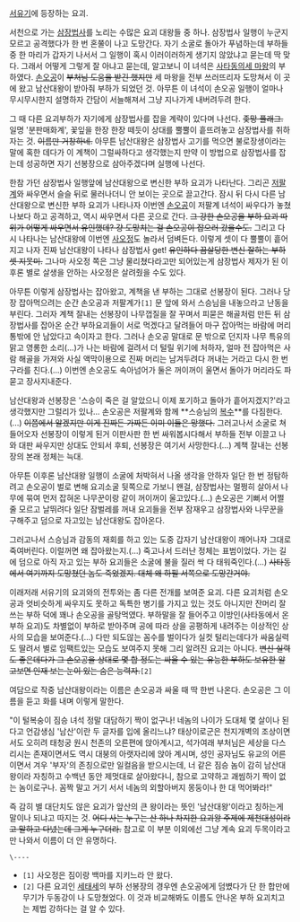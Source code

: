 [서유기](%EC%84%9C%EC%9C%A0%EA%B8%B0.md)에 등장하는 요괴.

서천으로 가는 [삼장법사](%EC%82%BC%EC%9E%A5%EB%B2%95%EC%82%AC.md)를 노리는 수많은 요괴 대왕들 중
하나. 삼장법사 일행이 누군지 모르고 공격했다가 한 번 혼쭐이 나고 도망간다. 자기 소굴로 돌아가 푸념하는데 부하들 중 한 마리가 갑자기
나서서 그 일행이 혹시 이러이러하게 생기지 않았냐고 묻는데 딱 맞다. 그래서 어떻게 그렇게 잘 아냐고 묻는데, 알고보니 이 녀석은 [사타동의세 마왕](%EC%82%AC%ED%83%80%EB%8F%99%EC%9D%98%20%EC%84%B8%20%EB%A7%88%EC%99%95.md)의 부하였다. [손오공](%EC%86%90%EC%98%A4%EA%B3%B5.md)이 <del>부처님 도움을 받긴
했지만</del> 세 마왕을 전부 쓰러뜨리자 도망쳐서 이 곳에 왔고 남산대왕이 받아줘 부하가 되었던 것. 아무튼 이 녀석이 손오공 일행이
얼마나 무시무시한지 설명하자 간담이 서늘해져서 그냥 지나가게 내버려두려 한다.

그 때 다른 요괴부하가 자기에게 삼장법사를 잡을 계략이 있다며 나선다. <del>좆망 플래그.</del> 일명 '분판매화계', 꽃잎을 한장
한장 떼듯이 상대를 뿔뿔이 흩뜨려놓고 삼장법사를 취하자는 것. <del>이름만 거창하네.</del> 아무튼 남산대왕은 삼장법사 고기를 먹으면
불로장생이라는 말에 혹한 데다가 이 계책이 그럴싸하다고 생각했는지 만약 이 방법으로 삼장법사를 잡는데 성공하면 자기 선봉장으로 삼아주겠다며
실행에 나선다.

한참 가던 삼장법사 일행앞에 남산대왕으로 변신한 부하 요괴가 나타난다. 그리곤
[저팔계](%EC%A0%80%ED%8C%94%EA%B3%84.md)와 싸우면서 슬슬 뒤로 물러나더니 안 보이는 곳으로 끌고간다. 잠시
뒤 다시 다른 남산대왕으로 변신한 부하 요괴가 나타나자 이번엔 [손오공](%EC%86%90%EC%98%A4%EA%B3%B5.md)이
저팔계 녀석이 싸우다가 놓쳤나보다 하고 공격하고, 역시 싸우면서 다른 곳으로 간다. <del>그 강한 손오공을 부하 요괴 따위가 어떻게
싸우면서 유인했데? 걍 도망치는 걸 손오공이 잡으러 갔을수도.</del> 그리고 다시 나타나는 남산대왕에 이번엔
[사오정](%EC%82%AC%EC%98%A4%EC%A0%95.md)도 놀라서 덤벼든다. 이렇게 셋이 다 뿔뿔이 흩어지고 나자 진짜
남산대왕이 나타나 삼장법사 get! <del>유인하다 끔살당한 변신 잘하는 부하 셋 지못미.</del> 그나마 사오정 쪽은 그냥
물리쳤다라고만 되어있는게 삼장법사 제자가 된 이후론 별로 살생을 안하는 사오정은 살려줬을 수도 있다.

아무튼 이렇게 삼장법사는 잡아왔고, 계책을 낸 부하는 그대로 선봉장이 된다. 그러나 당장 잡아먹으려는 순간 손오공과 저팔계가`[1]` 문
앞에 와서 스승님을 내놓으라고 난동을 부린다. 그러자 계책 잘내는 선봉장이 나무껍질을 잘 꾸며서 피묻은 해골처럼 만든 뒤 삼장법사를 잡아온
순간 부하요괴들이 서로 먹겠다고 달려들어 마구 잡아먹는 바람에 머리통밖에 안 남았다고 속이자고 한다. 그러나 손오공 말대로 문 밖으로 던지자
나무 특유의 맑고 영롱한 소리(...)가 나는 바람에 걸려서 더 털릴 위기에 처하자, 얼마 전 잡아먹은 사람 해골을 가져와 사실 액막이용으로
진짜 머리는 남겨두려다 꺼내는 거라고 다시 한 번 구라를 친다.(...) 이번엔 손오공도 속아넘어가 둘은 꺼이꺼이 울면서 돌아가 머리라도
파묻고 장사지내준다.

남산대왕과 선봉장은 '스승이 죽은 걸 알았으니 이제 포기하고 돌아가 흩어지겠지?'라고 생각했지만 그럴리가 있나... 손오공은 저팔계와 함께
**스승님의 [복수](%EB%B3%B5%EC%88%98.md)**를 다짐한다.(...) <del>이쯤에서 알겠지만 이게 진짜든 가짜든
이미 이들은 망했다.</del> 그러고나서 소굴로 쳐들어오자 선봉장이 이렇게 된거 이판사판 한 번 싸워봅시다해서 부하들 전부 이끌고 나와
대판 싸우지만 상대도 안되서 후퇴, 선봉장은 여기서 사망한다.(...) 계책 잘내는 선봉장의 본래 정체는 늑대.

아무튼 이후론 남산대왕 일행이 소굴에 처박혀서 나올 생각을 안하자 일단 한 번 정탐하려고 손오공이 벌로 변해 요괴소굴 뒷쪽으로 가보니 왠걸,
삼장법사는 멀쩡히 살아서 나무에 묶여 먼저 잡혀온 나무꾼이랑 같이 꺼이꺼이 울고있다.(...) 손오공은 기뻐서 어쩔 줄 모르고 날뛰려다 일단
잠벌레를 꺼내 요괴들을 전부 잠재우고 삼장법사와 나무꾼을 구해주고 덤으로 자고있는 남산대왕도 잡아온다.

그러고나서 스승님과 감동의 재회를 하고 있는 도중 갑자기 남산대왕이 깨어나자 그대로 죽여버린다. 이럴꺼면 왜 잡아왔는지.(...) 죽고나서
드러난 정체는 표범이었다. 가는 길에 덤으로 아직 자고 있는 부하 요괴들은 소굴에 불을 질러 싹 다 태워죽인다.(...) <del>사타동에서
여기까지 도망쳤던 놈도 죽었겠지. 대체 왜 하필 서쪽으로 도망간거야.</del>

이래저래 서유기의 요괴와의 전투와는 좀 다른 전개를 보여준 요괴. 다른 요괴처럼 손오공과 엇비슷하게 싸우지도 못하고 독특한 병기를 가지고
있는 것도 아니지만 잔머리 잘 쓰는 부하 덕에 꽤나 손오공을 골탕먹였다. 부하말을 잘 들어주고 이방인(사타동에서 온 부하 요괴)도 차별없이
부하로 받아주며 공에 따라 상을 공평하게 내려주는 이상적인 상사의 모습을 보여준다.(...) 다만 되도않는 꼼수를 벌이다가 실컷 털리는데다가
싸움실력도 딸려서 별로 임팩트있는 모습도 보여주지 못해 그리 알려진 요괴는 아니다. <del>변신 실력도 좋은데다가 그 손오공을 상대로 몇
합 정도는 싸울 수 있는 유능한 부하도 보유한 알고보면 인재 보는 눈이 있는 숨은 능력자.</del>`[2]`

여담으로 작중 남산대왕이라는 이름은 손오공과 싸울 때 딱 한번 나온다. 손오공은 그 이름을 듣고 화를 내며 이렇게 말한다.

"이 털복숭이 짐승 녀석 정말 대담하기 짝이 없구나! 네놈의 나이가 도대체 몇 살이나 된다고 언감생심 '남산'이란 두 글자를 입에 올리느냐?
태상이로군은 천지개벽의 조상이면서도 오히려 태청궁 원시 천존의 오른편에 앉아계시고, 석가여래 부처님은 세상을 다스리시는 존재이면서도 역시
대붕의 아랫자리에 앉아 계시며, 성인 공자님도 유교의 어른이면서 겨우 '부자'의 존칭으로만 일컬음을 받으시는데, 너 같은 짐승 놈이 감히
남산대왕이라 자칭하고 수백년 동안 제멋대로 살아왔다니, 참으로 고약하고 괘씸하기 짝이 없는 놈이로구나. 꼼짝 말고 거기 서서 네놈의
외할아버지 몽둥이나 한 대 먹어봐라!"

즉 감히 별 대단치도 않은 요괴가 앞산의 큰 왕이라는 뜻인 '남산대왕'이라고 칭하는게 말이나 되냐고 따지는 것. <del>어디 사는 누구는
산 하나 차지한 요괴왕 주제에 제천대성이라고 말하고 다녔는데 그게 누구더라.</del> 참고로 이 부분 이외에선 그냥 계속 요괴 두목이라고만
나와서 이름이 더 안 유명하다.

`\----`

  * `[1]` 사오정은 짐이랑 백마를 지키느라 안 왔다.
  * `[2]` 다른 요괴인 [세태세](%EC%84%B8%ED%83%9C%EC%84%B8.md)의 부하 선봉장의 경우엔 손오공에게 덤볐다가 단 한 합만에 무기가 두동강이 나 도망쳤었다. 이 것과 비교해봐도 이름도 안나온 부하 요괴치고는 제법 강하다는 걸 알 수 있다.

